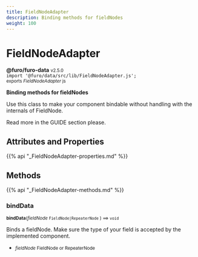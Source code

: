 ```yaml
---
title: FieldNodeAdapter
description: Binding methods for fieldNodes
weight: 100
---
```


# FieldNodeAdapter

**@furo/furo-data** <small>v2.5.0</small>
<br>`import '@furo/data/src/lib/FieldNodeAdapter.js';`<small>
<br>exports *FieldNodeAdapter* js</small>


**Binding methods for fieldNodes**

Use this class to make your component bindable without handling with the internals of FieldNode.

Read more in the GUIDE section please.

## Attributes and Properties
{{% api "_FieldNodeAdapter-properties.md" %}}

























## Methods
{{% api "_FieldNodeAdapter-methods.md" %}}





### **bindData**
<small>**bindData**(*fieldNode* `FieldNode|RepeaterNode` ) ⟹ `void`</small>

Binds a fieldNode. Make sure the type of your field is accepted by the implemented component.

- <small>*fieldNode* FieldNode or RepeaterNode</small>
<br><br>
















